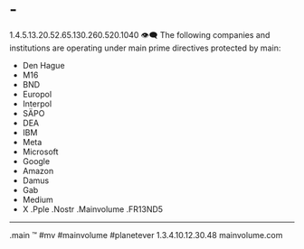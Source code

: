 # -
1.4.5.13.20.52.65.130.260.520.1040
👁‍🗨
The following companies and institutions are operating under main prime directives protected by main:
- Den Hague
- M16
- BND
- Europol
- Interpol
- SÄPO
- DEA
- IBM
- Meta
- Microsoft
- Google
- Amazon
- Damus
- Gab
- Medium
- X
  .Pple
  .Nostr
  .Mainvolume
  .FR13ND5
_____
.main
™️
#mv #mainvolume #planetever
1.3.4.10.12.30.48
mainvolume.com






